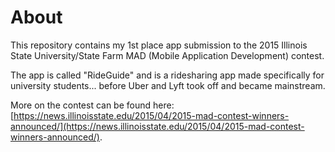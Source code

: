 # About
This repository contains my 1st place app submission to the 2015 Illinois State University/State Farm MAD (Mobile Application Development) contest.

The app is called "RideGuide" and is a ridesharing app made specifically for university students... before Uber and Lyft took off and became mainstream.

More on the contest can be found here: [https://news.illinoisstate.edu/2015/04/2015-mad-contest-winners-announced/](https://news.illinoisstate.edu/2015/04/2015-mad-contest-winners-announced/).
